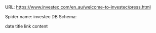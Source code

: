 URL: https://www.investec.com/en_au/welcome-to-investec/press.html

Spider name: investec
DB Schema:

date
title
link
content
